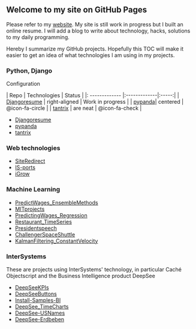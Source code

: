 ## Welcome to my site on GitHub Pages

Please refer to my [website](https://aless80.pythonanywhere.com/). My site is still work in progress but I built an online resume. I will add a blog to write about technology, hacks, solutions to my daily programming. 

Hereby I summarize my GitHub projects. Hopefully this TOC will make it easier to get an idea of what technologies I am using in my projects. 

### Python, Django

<i class="fa fa-gear fa-spin fa-2x" style="color: firebrick"></i> Configuration

| Repo           | Technologies     | Status |
|: ------------- |:-------------|:-----:|
| [Djangoresume](https://github.com/aless80/Djangoresume) | right-aligned | Work in progress |
| [pypanda](https://github.com/aless80/pypanda)| centered      | @icon-fa-circle |
| [tantrix](https://github.com/aless80/tantrix) | are neat      | @icon-fa-check |

* [Djangoresume](https://github.com/aless80/Djangoresume)
* [pypanda](https://github.com/aless80/pypanda)
* [tantrix](https://github.com/aless80/tantrix)


### Web technologies
* [SiteRedirect](https://github.com/aless80/SiteRedirect)
* [IS-ports](https://github.com/aless80/IS-ports)
* [iGrow](https://github.com/aless80/iGrow)

### Machine Learning
* [PredictWages_EnsembleMethods](https://github.com/aless80/PredictWages_EnsembleMethods)
* [MITprojects](https://github.com/aless80/MITprojects)
* [PredictingWages_Regression](https://github.com/aless80/PredictingWages_Regression)
* [Restaurant_TimeSeries](https://github.com/aless80/Restaurant_TimeSeries)
* [Presidentspeech](https://github.com/aless80/Presidentspeech)
* [ChallengerSpaceShuttle](https://github.com/aless80/ChallengerSpaceShuttle)
* [KalmanFiltering_ConstantVelocity](https://github.com/aless80/KalmanFiltering_ConstantVelocity)

### InterSystems
These are projects using InterSystems' technology, in particular Caché Objectscript and the Business Intelligence product DeepSee

* [DeepSeeKPIs](https://github.com/aless80/DeepSeeKPIs)
* [DeepSeeButtons](https://github.com/aless80/DeepSeeButtons)
* [Install-Samples-BI](https://github.com/aless80/Install-Samples-BI)
* [DeepSee_TimeCharts](https://github.com/aless80/DeepSee_TimeCharts)
* [DeepSee-USNames](https://github.com/aless80/DeepSee-USNames)
* [DeepSee-Erdbeben](https://github.com/aless80/DeepSee-Erdbeben)
